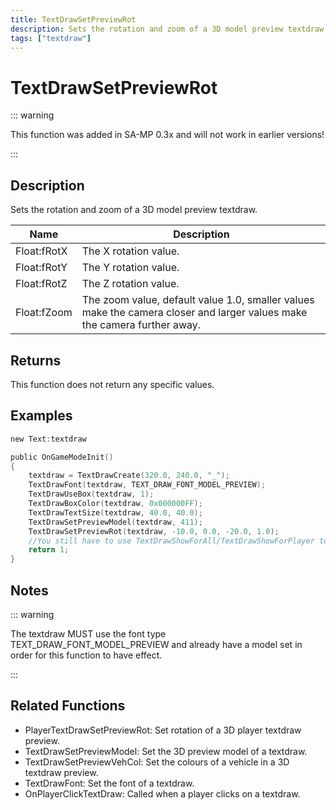 ```yaml
---
title: TextDrawSetPreviewRot
description: Sets the rotation and zoom of a 3D model preview textdraw.
tags: ["textdraw"]
---
```


# TextDrawSetPreviewRot

<TagLinks />

::: warning

This function was added in SA-MP 0.3x and will not work in earlier versions!

:::

## Description

Sets the rotation and zoom of a 3D model preview textdraw.

| Name        | Description                                                                                                              |
| ----------- | ------------------------------------------------------------------------------------------------------------------------ |
| Float:fRotX | The X rotation value.                                                                                                    |
| Float:fRotY | The Y rotation value.                                                                                                    |
| Float:fRotZ | The Z rotation value.                                                                                                    |
| Float:fZoom | The zoom value, default value 1.0, smaller values make the camera closer and larger values make the camera further away. |

## Returns

This function does not return any specific values.

## Examples

```c
new Text:textdraw

public OnGameModeInit()
{
	textdraw = TextDrawCreate(320.0, 240.0, "_");
	TextDrawFont(textdraw, TEXT_DRAW_FONT_MODEL_PREVIEW);
	TextDrawUseBox(textdraw, 1);
	TextDrawBoxColor(textdraw, 0x000000FF);
	TextDrawTextSize(textdraw, 40.0, 40.0);
	TextDrawSetPreviewModel(textdraw, 411);
	TextDrawSetPreviewRot(textdraw, -10.0, 0.0, -20.0, 1.0);
	//You still have to use TextDrawShowForAll/TextDrawShowForPlayer to make the textdraw visible.
	return 1;
}
```

## Notes

::: warning

The textdraw MUST use the font type TEXT_DRAW_FONT_MODEL_PREVIEW and already have a model set in order for this function to have effect.

:::

## Related Functions

- PlayerTextDrawSetPreviewRot: Set rotation of a 3D player textdraw preview.
- TextDrawSetPreviewModel: Set the 3D preview model of a textdraw.
- TextDrawSetPreviewVehCol: Set the colours of a vehicle in a 3D textdraw preview.
- TextDrawFont: Set the font of a textdraw.
- OnPlayerClickTextDraw: Called when a player clicks on a textdraw.
